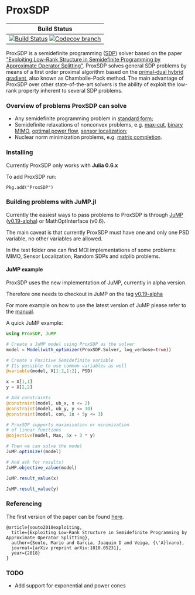 # ProxSDP

| **Build Status** |
|:-----------------:|
| [![Build Status][build-img]][build-url] [![Codecov branch][codecov-img]][codecov-url] |

[build-img]: https://travis-ci.org/mariohsouto/ProxSDP.jl.svg?branch=master
[build-url]: https://travis-ci.org/mariohsouto/ProxSDP.jl
[codecov-img]: http://codecov.io/github/mariohsouto/ProxSDP.jl/coverage.svg?branch=master
[codecov-url]: http://codecov.io/github/mariohsouto/ProxSDP.jl?branch=master

ProxSDP is a semidefinite programming ([SDP](https://en.wikipedia.org/wiki/Semidefinite_programming)) solver based on the paper ["Exploiting Low-Rank Structure in Semidefinite Programming by Approximate Operator Splitting"](https://arxiv.org/abs/1810.05231). ProxSDP solves general SDP problems by means of a first order proximal algorithm based on the [primal-dual hybrid gradient](http://www.cmapx.polytechnique.fr/preprint/repository/685.pdf), also known as Chambolle-Pock method. The main advantage of ProxSDP over other state-of-the-art solvers is the ability of exploit the low-rank property inherent to several SDP problems.

### Overview of problems ProxSDP can solve

* Any semidefinite programming problem in [standard form](http://web.stanford.edu/~boyd/papers/pdf/semidef_prog.pdf);
* Semidefinite relaxations of nonconvex problems, e.g. [max-cut](http://www-math.mit.edu/~goemans/PAPERS/maxcut-jacm.pdf), [binary MIMO](https://arxiv.org/pdf/cs/0606083.pdf), [optimal power flow](http://authorstest.library.caltech.edu/141/1/TPS_OPF_2_tech.pdf), [sensor localization](https://web.stanford.edu/~boyd/papers/pdf/sensor_selection.pdf);
* Nuclear norm minimization problems, e.g. [matrix completion](https://statweb.stanford.edu/~candes/papers/MatrixCompletion.pdf).

### Installing

Currently ProxSDP only works with **Julia 0.6.x**

To add ProxSDP run:

`Pkg.add("ProxSDP")`

### Building problems with JuMP.jl

Currently the easiest ways to pass problems to ProxSDP is through [JuMP](https://github.com/JuliaOpt/JuMP.jl) ([v0.19-alpha](https://discourse.julialang.org/t/first-alpha-release-of-jump-0-19-jump-mathoptinterface/16099)) or MathOptInterface (v0.6).

The main caveat is that currently ProxSDP must have one and only one PSD variable, no other variables are allowed.

In the test folder one can find MOI implementations of some problems: MIMO, Sensor Localization, Random SDPs and sdplib problems.

#### JuMP example

ProxSDP uses the new implementation of JuMP, currently in alpha version.

Therefore one needs to checkout in JuMP on the tag [v0.19-alpha](https://discourse.julialang.org/t/first-alpha-release-of-jump-0-19-jump-mathoptinterface/16099)

For more example on how to use the latest version of JuMP please refer to the [manual](http://www.juliaopt.org/JuMP.jl/latest/).

A quick JuMP example:

```julia
using ProxSDP, JuMP

# Create a JuMP model using ProxSDP as the solver
model = Model(with_optimizer(ProxSDP.Solver, log_verbose=true))

# Create a Positive Semidefinite variable
# Its possible to use common variables as well
@variable(model, X[1:2,1:2], PSD)

x = X[1,1]
y = X[2,2]

# Add constraints
@constraint(model, ub_x, x <= 2)
@constraint(model, ub_y, y <= 30)
@constraint(model, con, 1x + 5y <= 3)

# ProxSDP supports maximization or minimization
# of linear functions
@objective(model, Max, 5x + 3 * y)

# Then we can solve the model
JuMP.optimize!(model)

# And ask for results!
JuMP.objective_value(model)

JuMP.result_value(x)

JuMP.result_value(y)
```

### Referencing

The first version of the paper can be found [here](https://arxiv.org/abs/1810.05231).

```
@article{souto2018exploiting,
  title={Exploiting Low-Rank Structure in Semidefinite Programming by Approximate Operator Splitting},
  author={Souto, Mario and Garcia, Joaquim D and Veiga, {\'A}lvaro},
  journal={arXiv preprint arXiv:1810.05231},
  year={2018}
}
```

### TODO

- Add support for exponential and power cones
